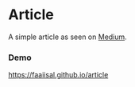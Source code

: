 # Article

A simple article as seen on [Medium](https://medium.com/javascript-in-plain-english/https-medium-com-javascript-in-plain-english-how-to-build-a-simple-chrome-extension-in-vanilla-javascript-e52b2994aeeb).

### Demo
https://faaiisal.github.io/article
